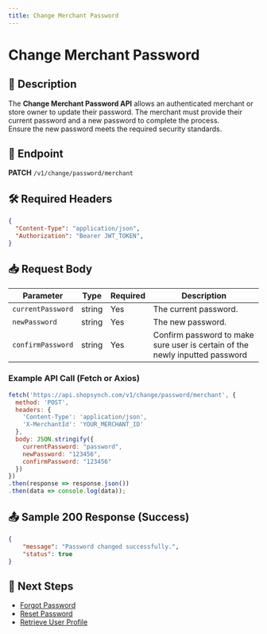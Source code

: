 ```yaml
---
title: Change Merchant Password
---
```


# Change Merchant Password

## 📌 Description
The **Change Merchant Password API** allows an authenticated merchant or store owner to update their password. The merchant must provide their current password and a new password to complete the process. <br> 
Ensure the new password meets the required security standards.


## 🔗 Endpoint
**PATCH** `/v1/change/password/merchant`

## 🛠️ Required Headers
```json
{
  "Content-Type": "application/json",
  "Authorization": "Bearer JWT_TOKEN",
}
```

## 📥 Request Body
| Parameter  | Type   | Required | Description |
|-----------|--------|----------|-------------|
| `currentPassword`   | string | Yes      | The current password. |
| `newPassword`| string | Yes      | The new password. |
| `confirmPassword`| string | Yes      | Confirm password to make sure user is certain of the newly inputted password |

### Example API Call (Fetch or Axios)
```javascript
fetch('https://api.shopsynch.com/v1/change/password/merchant', {
  method: 'POST',
  headers: {
    'Content-Type': 'application/json',
    'X-MerchantId': 'YOUR_MERCHANT_ID'
  },
  body: JSON.stringify({
    currentPassword: "password",
    newPassword: "123456",
    confirmPassword: "123456"
  })
})
.then(response => response.json())
.then(data => console.log(data));
```

## 📤 Sample 200 Response (Success)
```json
{
    "message": "Password changed successfully.",
    "status": true
}
```


## 🔗 Next Steps
- [Forgot Password](./forgot-password.md)
- [Reset Password](./reset-password.md)
- [Retrieve User Profile](./user-profile.md)
